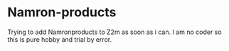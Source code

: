 # Namron-products
Trying to add Namronproducts to Z2m as soon as i can.
I am no coder so this is pure hobby and trial by error.
